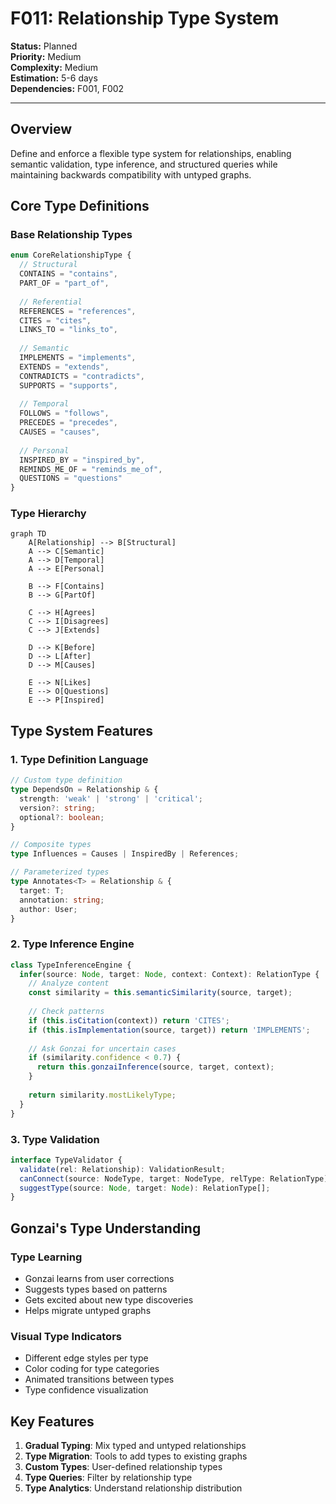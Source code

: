 # F011: Relationship Type System

**Status:** Planned  
**Priority:** Medium  
**Complexity:** Medium  
**Estimation:** 5-6 days  
**Dependencies:** F001, F002

---

## Overview

Define and enforce a flexible type system for relationships, enabling semantic validation, type inference, and structured queries while maintaining backwards compatibility with untyped graphs.

## Core Type Definitions

### Base Relationship Types
```typescript
enum CoreRelationshipType {
  // Structural
  CONTAINS = "contains",
  PART_OF = "part_of",
  
  // Referential  
  REFERENCES = "references",
  CITES = "cites",
  LINKS_TO = "links_to",
  
  // Semantic
  IMPLEMENTS = "implements",
  EXTENDS = "extends",
  CONTRADICTS = "contradicts",
  SUPPORTS = "supports",
  
  // Temporal
  FOLLOWS = "follows",
  PRECEDES = "precedes",
  CAUSES = "causes",
  
  // Personal
  INSPIRED_BY = "inspired_by",
  REMINDS_ME_OF = "reminds_me_of",
  QUESTIONS = "questions"
}
```

### Type Hierarchy
```mermaid
graph TD
    A[Relationship] --> B[Structural]
    A --> C[Semantic]
    A --> D[Temporal]
    A --> E[Personal]
    
    B --> F[Contains]
    B --> G[PartOf]
    
    C --> H[Agrees]
    C --> I[Disagrees]
    C --> J[Extends]
    
    D --> K[Before]
    D --> L[After]
    D --> M[Causes]
    
    E --> N[Likes]
    E --> O[Questions]
    E --> P[Inspired]
```

## Type System Features

### 1. Type Definition Language
```typescript
// Custom type definition
type DependsOn = Relationship & {
  strength: 'weak' | 'strong' | 'critical';
  version?: string;
  optional?: boolean;
}

// Composite types
type Influences = Causes | InspiredBy | References;

// Parameterized types
type Annotates<T> = Relationship & {
  target: T;
  annotation: string;
  author: User;
}
```

### 2. Type Inference Engine
```typescript
class TypeInferenceEngine {
  infer(source: Node, target: Node, context: Context): RelationType {
    // Analyze content
    const similarity = this.semanticSimilarity(source, target);
    
    // Check patterns
    if (this.isCitation(context)) return 'CITES';
    if (this.isImplementation(source, target)) return 'IMPLEMENTS';
    
    // Ask Gonzai for uncertain cases
    if (similarity.confidence < 0.7) {
      return this.gonzaiInference(source, target, context);
    }
    
    return similarity.mostLikelyType;
  }
}
```

### 3. Type Validation
```typescript
interface TypeValidator {
  validate(rel: Relationship): ValidationResult;
  canConnect(source: NodeType, target: NodeType, relType: RelationType): boolean;
  suggestType(source: Node, target: Node): RelationType[];
}
```

## Gonzai's Type Understanding

### Type Learning
- Gonzai learns from user corrections
- Suggests types based on patterns
- Gets excited about new type discoveries
- Helps migrate untyped graphs

### Visual Type Indicators
- Different edge styles per type
- Color coding for type categories
- Animated transitions between types
- Type confidence visualization

## Key Features

1. **Gradual Typing**: Mix typed and untyped relationships
2. **Type Migration**: Tools to add types to existing graphs
3. **Custom Types**: User-defined relationship types
4. **Type Queries**: Filter by relationship type
5. **Type Analytics**: Understand relationship distribution
